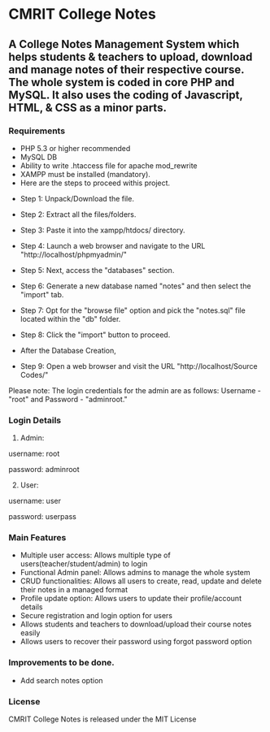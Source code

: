 # CMRIT College Notes
## A College Notes Management System which helps students & teachers to upload, download and manage notes of their respective course. The whole system is coded in core PHP and MySQL. It also uses the coding of Javascript, HTML, & CSS as a minor parts.

### Requirements 

- PHP 5.3 or higher recommended 
- MySQL DB
- Ability to write .htaccess file for apache mod_rewrite
- XAMPP must be installed (mandatory).
- Here are the steps to proceed withis project.
  
* Step 1: Unpack/Download the file.
* Step 2: Extract all the files/folders. 
* Step 3: Paste it into the xampp/htdocs/ directory.
* Step 4: Launch a web browser and navigate to the URL "http://localhost/phpmyadmin/"
* Step 5: Next, access the "databases" section.
* Step 6: Generate a new database named "notes" and then select the "import" tab.
* Step 7: Opt for the "browse file" option and pick the "notes.sql" file located within the "db" folder.
* Step 8: Click the "import" button to proceed.

* After the Database Creation,

* Step 9: Open a web browser and visit the URL "http://localhost/Source Codes/"

Please note: The login credentials for the admin are as follows: Username - "root" and Password - "adminroot."



### Login Details

1. Admin:

username: root

password: adminroot

2. User:

username: user

password: userpass

### Main Features

- Multiple user access:  Allows multiple type of users(teacher/student/admin) to login 
- Functional Admin panel:  Allows admins to manage the whole system
- CRUD functionalities:  Allows all users to create, read, update and delete their notes in a managed format 
- Profile update option:  Allows users to update their profile/account details  
- Secure registration and login option for users
- Allows students and teachers to download/upload their course notes easily
- Allows users to recover their password using forgot password option

### Improvements to be done.
- Add search notes option


### License
CMRIT College Notes is released under the MIT License
